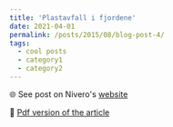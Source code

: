```yaml
---
title: 'Plastavfall i fjordene'
date: 2021-04-01
permalink: /posts/2015/08/blog-post-4/
tags:
  - cool posts
  - category1
  - category2
---
```


🌐 See post on Nivero's [website](https://www.nivero.no/blogg/plastavfall-i-fjordene)

📝 [Pdf version of the article](/files/www-nivero-no-blogg-plastavfall-i-fjordene.pdf)